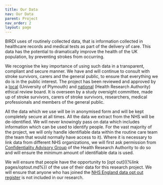 ```yaml
---
title: Our Data
nav: Our Data
parent: Project
nav_order: 2
layout: page
---
```


BIRDI uses of routinely collected data, that is information collected in healthcare records and medical tests as part of the delivery of care. This data has the potential to dramatically improve the health of the UK population, by preventing strokes from occurring. 


We recognise the key importance of using such data in a transparent, compliant and secure manner. We have and will continue to consult with stroke survivors, carers and the general public, to ensure that everything we do is in the public interest. The project has been reviewed and approved by a [local](https://www.plymouth.ac.uk/research/governance/research-ethics-policy) (University of Plymouth) and [national](https://www.hra.nhs.uk/approvals-amendments/what-approvals-do-i-need/research-ethics-committee-review/) (Health Research Authority) ethical review board. It is overseen by a study oversight committee, made up of stroke survivors, carers of stroke survivors, researchers, medical professionals and members of the general public.  


All the data which we use will be in anonymised form and will be kept completely secure at all times. All the data we extract from the NHS will be de-identified. We will never knowingly pass on data which includes information which can be used to identify people. For the vast majority of the project, we will only handle identifiable data within the routine care team (the team that would normally have access to it). Where it is necessary to link data from different NHS organizations, we will first ask permission from [Confidentiality Advisory Group](https://www.hra.nhs.uk/about-us/committees-and-services/confidentiality-advisory-group/) of the Health Research Authority to do so and will ensure the minimum amount of identifiable data is used.  


We will ensure that people have the opportunity to [opt out]({%link pages/optout.md%}) of the use of their data for this research project. We will ensure that anyone who has joined the [NHS England data opt out register](https://digital.nhs.uk/services/national-data-opt-out) is not included in our research.